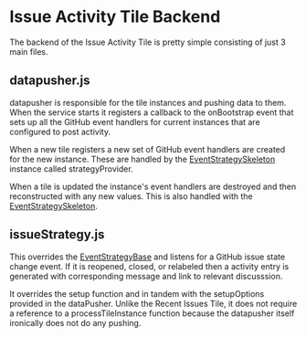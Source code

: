 Issue Activity Tile Backend
==========================

The backend of the Issue Activity Tile is pretty simple consisting of just 3 main files.

datapusher.js
-------------

datapusher is responsible for the tile instances and pushing data to them. When the 
service starts it registers a callback to the onBootstrap event that sets up all 
the GitHub event handlers for current instances that are configured to post activity. 


When a new tile registers a new set of GitHub event handlers are created for the new
instance. These are handled by the [EventStrategySkeleton](https://github.com/jivesoftware/GitHub4Jive/tree/master/GitHub4Jive-Addon/node_modules/github4jive/strategies#eventstrategyskeleton-class)
instance called strategyProvider.

When a tile is updated the instance's event handlers are destroyed and then reconstructed
with any new values. This is also handled with the  [EventStrategySkeleton](https://github.com/jivesoftware/GitHub4Jive/tree/master/GitHub4Jive-Addon/node_modules/github4jive/strategies#eventstrategyskeleton-class).


issueStrategy.js
----------------

This overrides the [EventStrategyBase](https://github.com/jivesoftware/GitHub4Jive/tree/master/GitHub4Jive-Addon/node_modules/github4jive/strategies#eventstrategybase-abstract-class)
and listens for a GitHub issue state change event. If it is reopened, closed, or relabeled
then a activity entry is generated with corresponding message and link to relevant discusssion.

It overrides the setup function and in tandem with the setupOptions provided in the dataPusher.
Unlike the Recent Issues Tile, it does not require a reference to a processTileInstance function
because the datapusher itself ironically does not do any pushing. 
